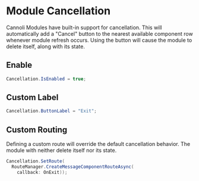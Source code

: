 # Module Cancellation

Cannoli Modules have built-in support for cancellation. This will automatically add a "Cancel" button to the nearest available component row whenever module refresh occurs. Using the button will cause the module to delete itself, along with its state.

## Enable

```csharp
Cancellation.IsEnabled = true;
```

## Custom Label
```csharp
Cancellation.ButtonLabel = "Exit";
```

## Custom Routing
Defining a custom route will override the default cancellation behavior. The module with neither delete itself nor its state.

```csharp
Cancellation.SetRoute(
  RouteManager.CreateMessageComponentRouteAsync(
    callback: OnExit));
```